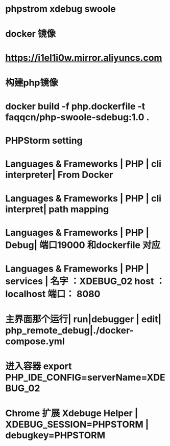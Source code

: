 # phpstrom xdebug swoole
# docker 镜像
#  https://i1el1i0w.mirror.aliyuncs.com

# 构建php镜像
# docker build -f php.dockerfile -t faqqcn/php-swoole-sdebug:1.0 .


# PHPStorm setting
 # Languages & Frameworks | PHP | cli interpreter| From Docker 
# Languages & Frameworks | PHP | cli interpret| path mapping
# Languages & Frameworks | PHP | Debug| 端口19000 和dockerfile 对应
# Languages & Frameworks | PHP | services | 名字 ：XDEBUG_02 host ：localhost 端口： 8080 
#  主界面那个运行| run|debugger | edit| php_remote_debug|./docker-compose.yml
# 进入容器  export PHP_IDE_CONFIG=serverName=XDEBUG_02
#  Chrome 扩展 Xdebuge Helper | XDEBUG_SESSION=PHPSTORM |  debugkey=PHPSTORM
